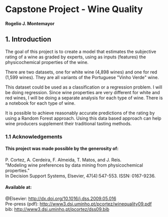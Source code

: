 # Capstone Project - Wine Quality
#### Rogelio J. Montemayor
## 1. Introduction
The goal of this project is to create a model that estimates the subjective rating of a wine as graded by experts, using as inputs (features) the physicochemical properties of the wine.

There are two datasets, one for white wine (4,898 wines) and one for red (1,599 wines). They are all variants of the Portuguese "Vinho Verde" wine.

This dataset could be used as a classification or a regression problem. I will be doing regression. Since wine properties are very different for white and red wines, I will be doing a separate analysis for each type of wine. There is a notebook for each type of wine.

It is possible to achieve reasonably accurate predictions of the rating by using a Random Forest approach. Using this data based approach can help wine producers supplement their traditional tasting methods.

### 1.1 Acknowledgements

#### This project was made possible by the generosity of: 

P. Cortez, A. Cerdeira, F. Almeida, T. Matos, and J. Reis.   
"Modeling wine preferences by data mining from physicochemical properties."  
In Decision Support Systems, Elsevier, 47(4):547-553. ISSN: 0167-9236.

#### Available at:  
@Elsevier: http://dx.doi.org/10.1016/j.dss.2009.05.016    
Pre-press (pdf): http://www3.dsi.uminho.pt/pcortez/winequality09.pdf  
bib: http://www3.dsi.uminho.pt/pcortez/dss09.bib
